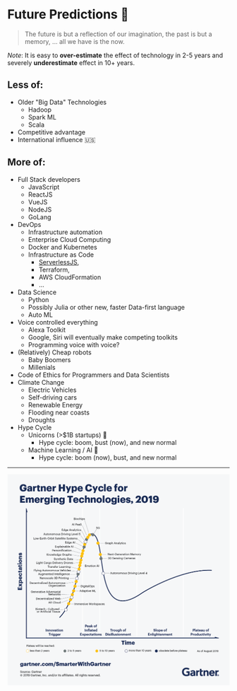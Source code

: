 # Future Predictions :crystal_ball:

> The future is but a reflection of our imagination, the past is but a memory, ... all we have is the now.

_Note_: It is easy to **over-estimate** the effect of technology in 2-5 years and severely **underestimate** effect in 10+ years.

## Less of:
- Older "Big Data" Technologies
    - Hadoop
    - Spark ML
    - Scala
- Competitive advantage
- International influence :us:

## More of:
- Full Stack developers
    - JavaScript
    - ReactJS
    - VueJS
    - NodeJS
    - GoLang
- DevOps
    - Infrastructure automation
    - Enterprise Cloud Computing
    - Docker and Kubernetes
    - Infrastructure as Code
        - [ServerlessJS](https://serverless.com/),
        - Terraform, 
        - AWS CloudFormation
        - ...
- Data Science
    - Python
    - Possibly Julia or other new, faster Data-first language
    - Auto ML
- Voice controlled everything
    - Alexa Toolkit
    - Google, Siri will eventually make competing toolkits
    - Programming voice with voice?
- (Relatively) Cheap robots
    - Baby Boomers
    - Millenials
- Code of Ethics for Programmers and Data Scientists
- Climate Change
    - Electric Vehicles
    - Self-driving cars
    - Renewable Energy
    - Flooding near coasts
    - Droughts
- Hype Cycle
    - Unicorns (>$1B startups) :unicorn:
        - Hype cycle: boom, bust (now), and new normal
    - Machine Learning / AI :robot:
        - Hype cycle: boom (now), bust, and new normal

<hr noshade="noshade" />
<a href="https://www.gartner.com/smarterwithgartner/5-trends-appear-on-the-gartner-hype-cycle-for-emerging-technologies-2019/" target="_blank"><img src="./assets/Hype_Cycle_2019.png" title="Gartner Hype Cycle" /></a>
